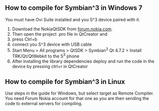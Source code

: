 ## How to compile for Symbian^3 in Windows 7 ##
You must have Ovi Suite installed and you S^3 device paired with it.
  1. Download the NokiaQtSDK from [forum.nokia.com](http://www.forum.nokia.com/Develop/Qt/).
  1. Then open the project .pro file in QtCreator and
  1. press Ctrl+b
  1. connect you S^3 device with USB cable
  1. Start Menu > All programs > QtSDK > Symbian<sup>3</sup> Qt 4.7.2 > Install TRK/Qt/QtWebkit to the S<sup>3</sup> phone
  1. After installing the library dependencies deploy and run the code in the device by pressing ctrl+r in QtCreator

## How to compile for Symbian^3 in Linux ##
Use steps in the guide for Windows, but select target as Remote Compiler. You need Forum Nokia account for that one as you are then sending the code to external servers for compiling.
